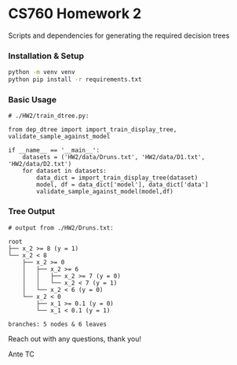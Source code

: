 # CS760 Homework 2

Scripts and dependencies for generating the required decision trees

### Installation & Setup

```bash
python -m venv venv
python pip install -r requirements.txt
```

### Basic Usage

```
# ./HW2/train_dtree.py:

from dep_dtree import import_train_display_tree, validate_sample_against_model

if __name__ == '__main__':
    datasets = ('HW2/data/Druns.txt', 'HW2/data/D1.txt', 'HW2/data/D2.txt')
    for dataset in datasets:
        data_dict = import_train_display_tree(dataset)
        model, df = data_dict['model'], data_dict['data']
        validate_sample_against_model(model,df)

```

### Tree Output
```
# output from ./HW2/Druns.txt:

root
├── x_2 >= 8 (y = 1)
└── x_2 < 8
    ├── x_2 >= 0
    │   ├── x_2 >= 6
    │   │   ├── x_2 >= 7 (y = 0)
    │   │   └── x_2 < 7 (y = 1)
    │   └── x_2 < 6 (y = 0)
    └── x_2 < 0
        ├── x_1 >= 0.1 (y = 0)
        └── x_1 < 0.1 (y = 1)

branches: 5 nodes & 6 leaves
```
Reach out with any questions, thank you!

Ante TC